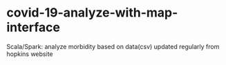 # covid-19-analyze-with-map-interface
Scala/Spark: analyze morbidity based on data(csv) updated regularly from hopkins website
